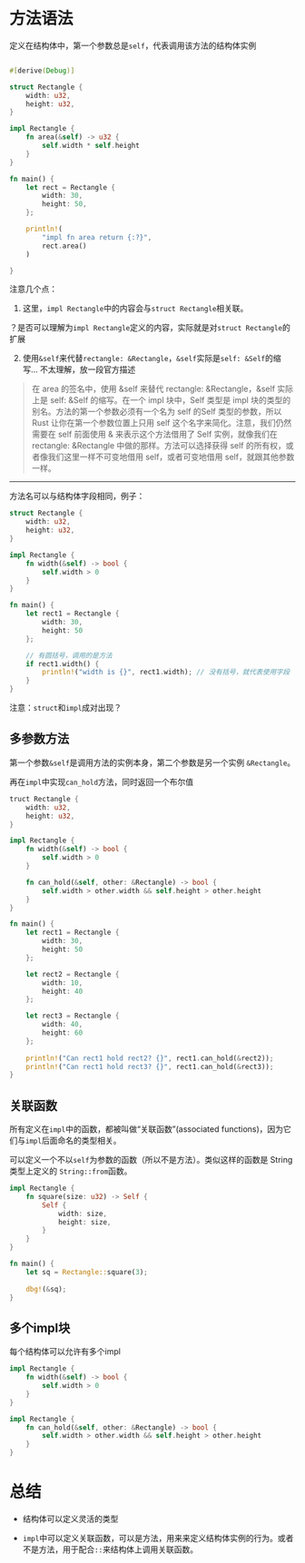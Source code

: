 # 方法语法

定义在结构体中，第一个参数总是`self`，代表调用该方法的结构体实例

```rs

#[derive(Debug)]

struct Rectangle {
    width: u32,
    height: u32,
}

impl Rectangle {
    fn area(&self) -> u32 {
        self.width * self.height
    }
}

fn main() {
    let rect = Rectangle {
        width: 30,
        height: 50,
    };

    println!(
        "impl fn area return {:?}",
        rect.area()
    )

}
```
注意几个点：

1. 这里，`impl Rectangle`中的内容会与`struct Rectangle`相关联。

？是否可以理解为`impl Rectangle`定义的内容，实际就是对`struct Rectangle`的扩展

2. 使用`&self`来代替`rectangle: &Rectangle`，`&self`实际是`self: &Self`的缩写... 不太理解，放一段官方描述

>在 area 的签名中，使用 &self 来替代 rectangle: &Rectangle，&self 实际上是 self: &Self 的缩写。在一个 impl 块中，Self 类型是 impl 块的类型的别名。方法的第一个参数必须有一个名为 self 的Self 类型的参数，所以 Rust 让你在第一个参数位置上只用 self 这个名字来简化。注意，我们仍然需要在 self 前面使用 & 来表示这个方法借用了 Self 实例，就像我们在 rectangle: &Rectangle 中做的那样。方法可以选择获得 self 的所有权，或者像我们这里一样不可变地借用 self，或者可变地借用 self，就跟其他参数一样。


---

方法名可以与结构体字段相同，例子：

```rs
struct Rectangle {
    width: u32,
    height: u32,
}

impl Rectangle {
    fn width(&self) -> bool {
        self.width > 0
    }
}

fn main() {
    let rect1 = Rectangle {
        width: 30,
        height: 50
    };

    // 有圆括号，调用的是方法
    if rect1.width() {
        println!("width is {}", rect1.width); // 没有括号，就代表使用字段
    }
}
```

注意：`struct`和`impl`成对出现？

## 多参数方法

第一个参数`&self`是调用方法的实例本身，第二个参数是另一个实例 `&Rectangle`。

再在`impl`中实现`can_hold`方法，同时返回一个布尔值

```rs
truct Rectangle {
    width: u32,
    height: u32,
}

impl Rectangle {
    fn width(&self) -> bool {
        self.width > 0
    }

    fn can_hold(&self, other: &Rectangle) -> bool {
        self.width > other.width && self.height > other.height
    }
}

fn main() {
    let rect1 = Rectangle {
        width: 30,
        height: 50
    };

    let rect2 = Rectangle {
        width: 10,
        height: 40
    };

    let rect3 = Rectangle {
        width: 40,
        height: 60
    };
    
    println!("Can rect1 hold rect2? {}", rect1.can_hold(&rect2));
    println!("Can rect1 hold rect3? {}", rect1.can_hold(&rect3));
}
```

## 关联函数

所有定义在`impl`中的函数，都被叫做“关联函数”(associated functions)，因为它们与`impl`后面命名的类型相关。

可以定义一个不以`self`为参数的函数（所以不是方法）。类似这样的函数是 String类型上定义的 `String::from`函数。

```rs
impl Rectangle {
    fn square(size: u32) -> Self {
        Self {
            width: size,
            height: size,
        }
    }
}

fn main() {
    let sq = Rectangle::square(3);
    
    dbg!(&sq);
}
```

## 多个impl块

每个结构体可以允许有多个impl

```rs
impl Rectangle {
    fn width(&self) -> bool {
        self.width > 0
    }
}

impl Rectangle {
    fn can_hold(&self, other: &Rectangle) -> bool {
        self.width > other.width && self.height > other.height
    }
}
```

# 总结

- 结构体可以定义灵活的类型

- `impl`中可以定义关联函数，可以是方法，用来来定义结构体实例的行为。或者不是方法，用于配合`::`来结构体上调用关联函数。